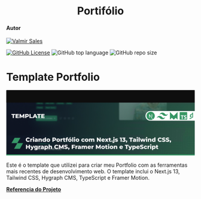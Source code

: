 <h1 align="center">Portifólio</h1>

#### Autor

[![Valmir Sales](https://img.shields.io/badge/Valmir%20Sales%20Gama-gray?style=flat-square&logo=github&logoColor=white&logoWidth=20&link=https://github.com/ValmirSGama)](https://github.com/ValmirSGama)

[![GitHub License](https://img.shields.io/npm/l/react)](https://github.com/ValmirSGama/portfolio/blob/main/LICENSE)
![GitHub top language](https://img.shields.io/github/languages/top/ValmirSGama/portfolio)
![GitHub repo size](https://img.shields.io/github/repo-size/ValmirSGama/portfolio)

# Template Portfolio

![Tamplate](public/images/Tamplate.png)

Este é o template que utilizei para criar meu Portfolio com as ferramentas mais recentes de desenvolvimento web. O template inclui o Next.js 13, Tailwind CSS, Hygraph CMS, TypeScript e Framer Motion.

[**Referencia do Projeto**](https://github.com/GBDev13/portfolio-tutorial-2023)

